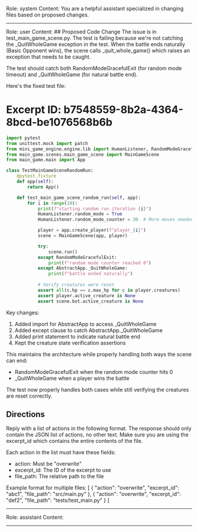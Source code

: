 Role: system
Content: You are a helpful assistant specialized in changing files based on proposed changes.
__________________
Role: user
Content: ## Proposed Code Change
The issue is in test_main_game_scene.py. The test is failing because we're not catching the _QuitWholeGame exception in the test. When the battle ends naturally (Basic Opponent wins), the scene calls _quit_whole_game() which raises an exception that needs to be caught.

The test should catch both RandomModeGracefulExit (for random mode timeout) and _QuitWholeGame (for natural battle end).

Here's the fixed test file:

# Excerpt ID: b7548559-8b2a-4364-8bcd-be1076568b6b
```python main_game/tests/test_main_game_scene.py
import pytest
from unittest.mock import patch
from mini_game_engine.engine.lib import HumanListener, RandomModeGracefulExit, AbstractApp
from main_game.scenes.main_game_scene import MainGameScene
from main_game.main import App

class TestMainGameSceneRandomRun:
    @pytest.fixture
    def app(self):
        return App()

    def test_main_game_scene_random_run(self, app):
        for i in range(10):
            print(f"starting random run iteration {i}")
            HumanListener.random_mode = True
            HumanListener.random_mode_counter = 30  # More moves needed for complex battle scene

            player = app.create_player(f"player_{i}")
            scene = MainGameScene(app, player)

            try:
                scene.run()
            except RandomModeGracefulExit:
                print(f"random mode counter reached 0")
            except AbstractApp._QuitWholeGame:
                print(f"battle ended naturally")
            
            # Verify creatures were reset
            assert all(c.hp == c.max_hp for c in player.creatures)
            assert player.active_creature is None
            assert scene.bot.active_creature is None
```

Key changes:
1. Added import for AbstractApp to access _QuitWholeGame
2. Added except clause to catch AbstractApp._QuitWholeGame
3. Added print statement to indicate natural battle end
4. Kept the creature state verification assertions

This maintains the architecture while properly handling both ways the scene can end:
- RandomModeGracefulExit when the random mode counter hits 0
- _QuitWholeGame when a player wins the battle

The test now properly handles both cases while still verifying the creatures are reset correctly.

## Directions
Reply with a list of actions in the following format. The response should only contain the JSON list of actions, no other text.
Make sure you are using the excerpt_id which contains the entire contents of the file.

Each action in the list must have these fields:
- action: Must be "overwrite"
- excerpt_id: The ID of the excerpt to use
- file_path: The relative path to the file

Example format for multiple files:
[
    {
        "action": "overwrite",
        "excerpt_id": "abc1",
        "file_path": "src/main.py"
    },
    {
        "action": "overwrite",
        "excerpt_id": "def2",
        "file_path": "tests/test_main.py"
    }
]
__________________
Role: assistant
Content: 
__________________
